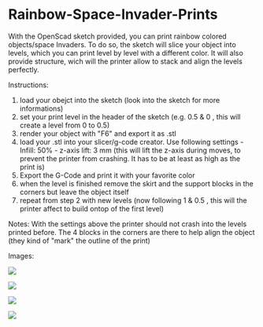 # Rainbow-Space-Invader-Prints

With the OpenScad sketch provided, you can print rainbow colored objects/space Invaders. To do so, the sketch will slice your object into levels, which you can print level by level with a different color. It will also provide structure, wich will the printer allow to stack and align the levels perfectly.

Instructions:

1. load your obejct into the sketch (look into the sketch for more informations)
2. set your print level in the header of the sketch (e.g. 0.5 & 0 , this will create a level from 0 to 0.5)
3. render your object with "F6" and export it as .stl
4. load your .stl into your slicer/g-code creator. Use following settings
        - Infill: 50%
        - z-axis lift: 3 mm (this will lift the z-axis during moves, to prevent the printer from crashing. It has to be                               at least as high as the print is)
5. Export the G-Code and print it with your favorite color
6. when the level is finished remove the skirt and the support blocks in the corners but leave the object itself
7. repeat from step 2 with new levels (now following 1 & 0.5 , this will the printer affect to build ontop of the first     level)

Notes: With the settings above the printer should not crash into the levels printed before.
       The 4 blocks in the corners are there to help align the object (they kind of "mark" the outline of the print)
       
Images:

<a target="_blank"><img src="https://photos-5.dropbox.com/t/2/AABEmH0YDP2A3U8dGDduWiodjGcm0X3Po2pN1ZABy3_gpA/12/87296860/jpeg/32x32/3/_/1/2/IMG_20150403_223729-Edit.jpg/CNyW0CkgASACIAMoASgCKAM/2LlOxDnRnzzQHlNPDqReGzhm5Aq_BRVPUHcOygBflBc?size=1024x768" border="0"></a>

<a target="_blank"><img src="https://photos-6.dropbox.com/t/2/AAAySxBiyuQyGWgMCqpb_objgBQlFv9Xm07NjdgM0AA5Ng/12/87296860/jpeg/32x32/3/_/1/2/IMG_20150403_223710-Edit.jpg/CNyW0CkgASACIAMoASgCKAM/JEXg_pTyVOwQPxf1AheL07w-5Wr7nIKYNbUYtICrbmo?size=1024x768" border="0"></a>

<a target="_blank"><img src="https://photos-3.dropbox.com/t/2/AADvX_lK2Cr3WX8J0hqVpn-1rMBmiy6zucUTr48zABtHhQ/12/87296860/jpeg/32x32/3/_/1/2/IMG_20150403_223758-Edit.jpg/CNyW0CkgASACIAMoASgCKAM/izZH9VJ8SbTkexbEjTKsE-rdBHuYIg5ew-HC4Gi8eWY?size=1024x768" border="0"></a>

<a target="_blank"><img src="https://photos-6.dropbox.com/t/2/AADZikyKM01H-AwhFEfaUFvxbSAqRhVxze90LcOxZ4z5Gg/12/87296860/jpeg/32x32/3/_/1/2/IMG_20150403_223744-Edit.jpg/CNyW0CkgASACIAMoASgCKAM/ttlSrPxzOoLKvwlLG0BzpEaYBZrAAiBWzT0SgpkD5IQ?size=1024x768" border="0"></a>
